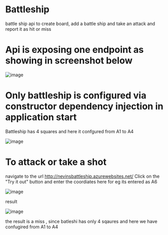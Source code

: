 # Battleship
battle ship api to create board, add a battle ship and take an attack and report it as hit or miss

# Api is exposing one endpoint  as showing in screenshot below 

![image](https://user-images.githubusercontent.com/11384742/105646305-4f928b80-5ef3-11eb-8fb1-c4ef829725c3.png)

# Only battleship is configured via constructor dependency injection in application start
Battleship has 4 squares and here it confgured from A1 to A4 

![image](https://user-images.githubusercontent.com/11384742/105646430-02fb8000-5ef4-11eb-9b12-cf6379df2831.png)

# To attack or take a shot 
navigate to the url http://nevinsbattleship.azurewebsites.net/
Click on the "Try it out" button and enter the coordiates here for eg its entered as A6

![image](https://user-images.githubusercontent.com/11384742/105646489-5a99eb80-5ef4-11eb-9255-c2533293e91c.png)


result 

![image](https://user-images.githubusercontent.com/11384742/105646596-d4ca7000-5ef4-11eb-90f1-38b957d5917c.png)

the result is a miss , since batleshi has only 4 sqaures and here we have confugired from A1 to A4 

